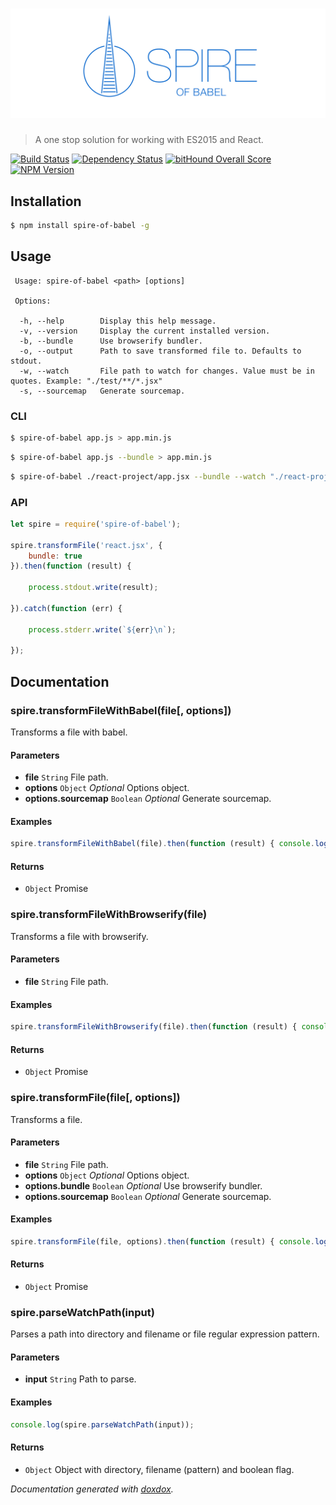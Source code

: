 # ![Spire of Babel](logo.png)

> A one stop solution for working with ES2015 and React.

[![Build Status](https://travis-ci.org/neogeek/spire-of-babel.svg?branch=master)](https://travis-ci.org/neogeek/spire-of-babel)
[![Dependency Status](https://david-dm.org/neogeek/spire-of-babel.svg)](https://david-dm.org/neogeek/spire-of-babel)
[![bitHound Overall Score](https://www.bithound.io/github/neogeek/spire-of-babel/badges/score.svg)](https://www.bithound.io/github/neogeek/spire-of-babel)
[![NPM Version](http://img.shields.io/npm/v/spire-of-babel.svg?style=flat)](https://www.npmjs.org/package/spire-of-babel)

## Installation

```bash
$ npm install spire-of-babel -g
```

## Usage

```
 Usage: spire-of-babel <path> [options]

 Options:

  -h, --help		Display this help message.
  -v, --version		Display the current installed version.
  -b, --bundle		Use browserify bundler.
  -o, --output		Path to save transformed file to. Defaults to stdout.
  -w, --watch		File path to watch for changes. Value must be in quotes. Example: "./test/**/*.jsx"
  -s, --sourcemap	Generate sourcemap.
```

### CLI

```bash
$ spire-of-babel app.js > app.min.js
```

```bash
$ spire-of-babel app.js --bundle > app.min.js
```

```bash
$ spire-of-babel ./react-project/app.jsx --bundle --watch "./react-project/**/*.jsx" --output ./react-project/app.min.js
```

### API

```javascript
let spire = require('spire-of-babel');

spire.transformFile('react.jsx', {
    bundle: true
}).then(function (result) {

    process.stdout.write(result);

}).catch(function (err) {

    process.stderr.write(`${err}\n`);

});
```

## Documentation



### spire.transformFileWithBabel(file[, options]) 

Transforms a file with babel.




#### Parameters

- **file** `String`   File path.
- **options** `Object`  *Optional* Options object.
- **options.sourcemap** `Boolean`  *Optional* Generate sourcemap.




#### Examples

```javascript
spire.transformFileWithBabel(file).then(function (result) { console.log(result); });
```


#### Returns


- `Object`   Promise




### spire.transformFileWithBrowserify(file) 

Transforms a file with browserify.




#### Parameters

- **file** `String`   File path.




#### Examples

```javascript
spire.transformFileWithBrowserify(file).then(function (result) { console.log(result); });
```


#### Returns


- `Object`   Promise




### spire.transformFile(file[, options]) 

Transforms a file.




#### Parameters

- **file** `String`   File path.
- **options** `Object`  *Optional* Options object.
- **options.bundle** `Boolean`  *Optional* Use browserify bundler.
- **options.sourcemap** `Boolean`  *Optional* Generate sourcemap.




#### Examples

```javascript
spire.transformFile(file, options).then(function (result) { console.log(result); });
```


#### Returns


- `Object`   Promise




### spire.parseWatchPath(input) 

Parses a path into directory and filename or file regular expression pattern.




#### Parameters

- **input** `String`   Path to parse.




#### Examples

```javascript
console.log(spire.parseWatchPath(input));
```


#### Returns


- `Object`   Object with directory, filename (pattern) and boolean flag.




*Documentation generated with [doxdox](https://github.com/neogeek/doxdox).*
